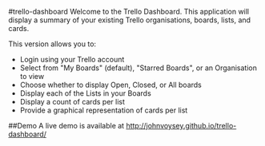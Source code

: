 #trello-dashboard
Welcome to the Trello Dashboard. This application will display a summary of your existing Trello organisations, boards, lists, and cards.

This version allows you to:

* Login using your Trello account
* Select from "My Boards" (default), "Starred Boards", or an Organisation to view
* Choose whether to display Open, Closed, or All boards
* Display each of the Lists in your Boards
* Display a count of cards per list
* Provide a graphical representation of cards per list

##Demo
A live demo is available at http://johnvoysey.github.io/trello-dashboard/
